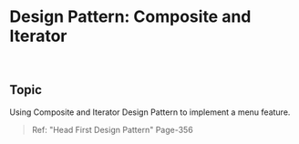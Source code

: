 # Design Pattern: Composite and Iterator

<br>

## Topic 
Using Composite and Iterator Design Pattern to implement a menu feature.

>Ref: "Head First Design Pattern" Page-356

<br>

